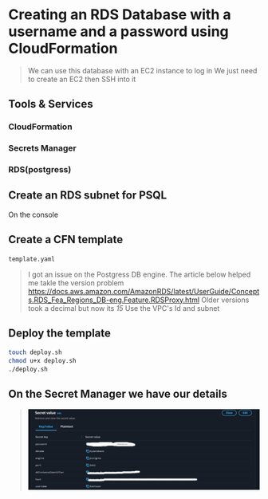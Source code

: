 # Creating an RDS Database with a username and a password using CloudFormation
> We can use this database with an EC2 instance to log in 
> We just need to create an EC2 then SSH into it
## Tools & Services
### CloudFormation
### Secrets Manager
### RDS(postgress)

## Create an RDS subnet for PSQL
On the console
## Create a CFN template
```sh
template.yaml
```
>I got an issue on the Postgress DB engine. The article below helped me takle the version problem
>https://docs.aws.amazon.com/AmazonRDS/latest/UserGuide/Concepts.RDS_Fea_Regions_DB-eng.Feature.RDSProxy.html
>Older versions took a decimal but now its *15*
>Use the VPC's Id and subnet

## Deploy the template
```sh
touch deploy.sh
chmod u+x deploy.sh
./deploy.sh
```

## On the Secret Manager we have our details
>![Alt text](/output-images/rdsss.png?raw=true "We can use these creds to log into the RDS Instance")

